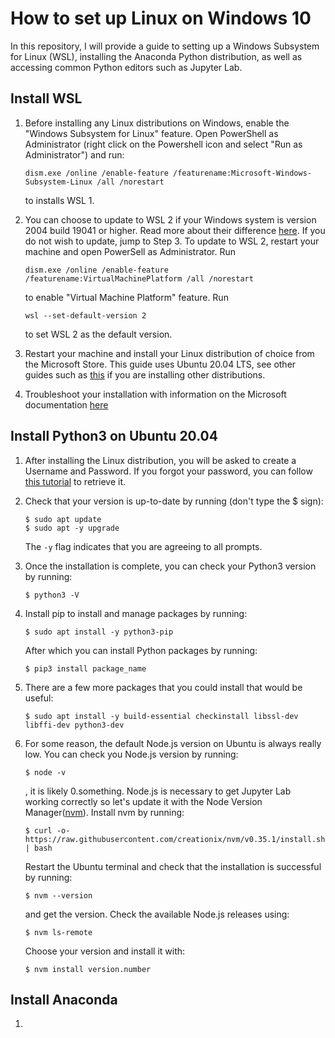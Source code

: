 # How to set up Linux on Windows 10

In this repository, I will provide a guide to setting up a Windows Subsystem for Linux (WSL),
installing the Anaconda Python distribution, as well as accessing common Python editors such as Jupyter Lab.

## Install WSL

1. Before installing any Linux distributions on Windows, enable the "Windows Subsystem for Linux" feature. Open PowerShell as Administrator (right click on the Powershell icon and select "Run as Administrator") and run: 

	```dism.exe /online /enable-feature /featurename:Microsoft-Windows-Subsystem-Linux /all /norestart``` 
	
	to installs WSL 1. 

2. You can choose to update to WSL 2 if your Windows system is version 2004 build 19041 or higher. Read more about their difference [here](https://docs.microsoft.com/en-us/windows/wsl/compare-versions). If you do not wish to update, jump to Step 3. To update to WSL 2, restart your machine and open PowerSell as Administrator. Run 

	```dism.exe /online /enable-feature /featurename:VirtualMachinePlatform /all /norestart``` 
	
	to enable "Virtual Machine Platform" feature. Run 
	
	```wsl --set-default-version 2``` 
	
	to set WSL 2 as the default version.

3. Restart your machine and install your Linux distribution of choice from the Microsoft Store. This guide uses Ubuntu 20.04 LTS, see other guides such as [this](https://www.digitalocean.com/community/tutorials/how-to-install-python-3-and-set-up-a-programming-environment-on-an-ubuntu-20-04-server) if you are installing other distributions.

4. Troubleshoot your installation with information on the Microsoft documentation [here](https://docs.microsoft.com/en-us/windows/wsl/install-win10#troubleshooting-installation)

## Install Python3 on Ubuntu 20.04

1. After installing the Linux distribution, you will be asked to create a Username and Password. If you forgot your password, you can follow [this tutorial](https://docs.microsoft.com/en-us/windows/wsl/user-support#forgot-your-password) to retrieve it. 

2. Check that your version is up-to-date by running (don't type the $ sign):

	```
	$ sudo apt update
	$ sudo apt -y upgrade
	```
	The ```-y``` flag indicates that you are agreeing to all prompts.

3. Once the installation is complete, you can check your Python3 version by running:

	```$ python3 -V```

4. Install pip to install and manage packages by running:

	```$ sudo apt install -y python3-pip ```

	After which you can install Python packages by running:
	
	```$ pip3 install package_name```
	
5. There are a few more packages that you could install that would be useful:
	
	```$ sudo apt install -y build-essential checkinstall libssl-dev libffi-dev python3-dev```

6. For some reason, the default Node.js version on Ubuntu is always really low. You can check you Node.js version by running:
	
	```$ node -v```
	
	, it is likely 0.something. Node.js is necessary to get Jupyter Lab working correctly so let's update it with the Node Version Manager([nvm](https://github.com/nvm-sh/nvm)). Install nvm by running:
	
	```$ curl -o- https://raw.githubusercontent.com/creationix/nvm/v0.35.1/install.sh | bash```
	
	Restart the Ubuntu terminal and check that the installation is successful by running:
	
	```$ nvm --version```
	
	and get the version. Check the available Node.js releases using:
	
	```$ nvm ls-remote```
	
	Choose your version and install it with:
	
	```$ nvm install version.number```

## Install Anaconda

1. 
